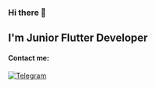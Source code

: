### Hi there 👋
## I'm Junior Flutter Developer

#### Contact me:
[![Telegram](https://user-images.githubusercontent.com/11369675/154761580-f65a62d6-3683-4353-ac99-dc808d8a9e1b.png)](https://t.me/systeamnik)

<!--
**nursik08/nursik08** is a ✨ _special_ ✨ repository because its `README.md` (this file) appears on your GitHub profile.

Here are some ideas to get you started:

- 🔭 I’m currently working on ...
- 🌱 I’m currently learning ...
- 👯 I’m looking to collaborate on ...
- 🤔 I’m looking for help with ...
- 💬 Ask me about ...
- 📫 How to reach me: ...
- 😄 Pronouns: ...
- ⚡ Fun fact: ...
-->

